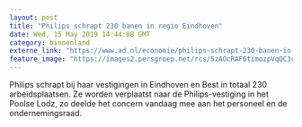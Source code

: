 ```yaml
---
layout: post
title: "Philips schrapt 230 banen in regio Eindhoven"
date: Wed, 15 May 2019 14:44:08 GMT
category: binnenland
externe_link: "https://www.ad.nl/economie/philips-schrapt-230-banen-in-regio-eindhoven~a6e6a902/"
feature_image: "https://images2.persgroep.net/rcs/5zAOcRAF6timozpVqQC3ckm09Jw/diocontent/122337276/_fitwidth/400/?appId=21791a8992982cd8da851550a453bd7f&quality=0.7"
---
```


Philips schrapt bij haar vestigingen in Eindhoven en Best in totaal 230 arbeidsplaatsen. Ze worden verplaatst naar de Philips-vestiging in het Poolse Lodz, zo deelde het concern vandaag mee aan het personeel en de ondernemingsraad.
